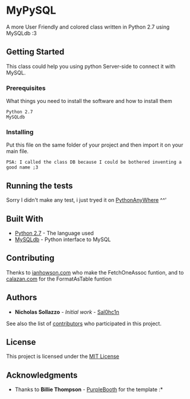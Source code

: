 # MyPySQL

A more User Friendly and colored class written in Python 2.7 using MySQLdb :3

## Getting Started

This class could help you using python Server-side to connect it with MySQL.

### Prerequisites

What things you need to install the software and how to install them

```
Python 2.7
MySQLdb
```

### Installing

Put this file on the same folder of your project and then import it on your main file. <br>

```
PSA: I called the class DB because I could be bothered inventing a good name ;3
```

## Running the tests

Sorry I didn't make any test, i just tryed it on [PythonAnyWhere](https://www.pythonanywhere.com/) ^^'

## Built With

* [Python 2.7](https://www.python.org/download/releases/2.7/) - The language used
* [MySQLdb](https://pypi.python.org/pypi/MySQL-python/1.2.5) - Python interface to MySQL

## Contributing

Thenks to [ianhowson.com](https://ianhowson.com/blog/a-quick-guide-to-using-mysql-in-python/) who make the FetchOneAssoc funtion, and to [calazan.com](https://www.calazan.com/python-function-for-displaying-a-list-of-dictionaries-in-table-format/) for the FormatAsTable funtion 


## Authors

* **Nicholas Sollazzo** - *Initial work* - [Sal0hc1n](https://github.com/Sal0hc1n)

See also the list of [contributors](https://github.com/your/project/contributors) who participated in this project.

## License

This project is licensed under the [MIT License](https://opensource.org/licenses/MIT)

## Acknowledgments

* Thanks to **Billie Thompson** - [PurpleBooth](https://github.com/PurpleBooth) for the template :*
